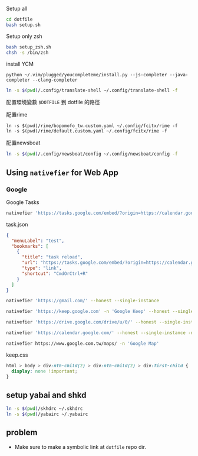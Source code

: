 Setup all
```bash
cd dotfile
bash setup.sh
```

Setup only zsh
```bash
bash setup_zsh.sh
chsh -s /bin/zsh
```

install YCM
```
python ~/.vim/plugged/youcompleteme/install.py --js-completer --java-completer --clang-completer
```

``` bash
ln -s $(pwd)/.config/translate-shell ~/.config/translate-shell -f 
```

配置環境變數 `$DOTFILE` 到 dotfile 的路徑

配置rime
```
ln -s $(pwd)/rime/bopomofo_tw.custom.yaml ~/.config/fcitx/rime -f
ln -s $(pwd)/rime/default.custom.yaml ~/.config/fcitx/rime -f
```

配置newsboat
``` bash
ln -s $(pwd)/.config/newsboat/config ~/.config/newsboat/config -f
```

## Using `nativefier` for Web App

### Google 
Google Tasks
```bash
nativefier 'https://tasks.google.com/embed/?origin=https://calendar.google.com&fullWidth=1' -i tasks.png -n 'Google Task(wrapped)' --honest --single-instance  --darwin-dark-mode-support --bookmarks-menu task.json
```
task.json
```json
{
  "menuLabel": "test",
  "bookmarks": [
    {
      "title": "task reload",
      "url": "https://tasks.google.com/embed/?origin=https://calendar.google.com&fullWidth=1",
      "type": "link",
      "shortcut": "CmdOrCtrl+R"
    }
  ]
}
```

```bash
nativefier 'https://gmail.com/' --honest --single-instance

nativefier 'https://keep.google.com' -n 'Google Keep' --honest --single-instance --inject keep.css

nativefier 'https://drive.google.com/drive/u/0/' --honest --single-instance

nativefier 'https://calendar.google.com/' --honest --single-instance -n 'Google Calendar' --strict-internal-urls

nativefier https://www.google.com.tw/maps/ -n 'Google Map'
```

keep.css
```css
html > body > div:nth-child(2) > div:nth-child(2) > div:first-child {
  display: none !important;
}
```

## setup yabai and shkd

```bash
ln -s $(pwd)/skhdrc ~/.skhdrc
ln -s $(pwd)/yabairc ~/.yabairc
```

## problem
- Make sure to make a symbolic link at `dotfile` repo dir.
